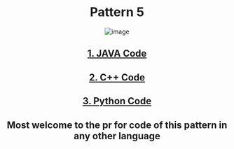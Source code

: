 <div align="center">
<h1>Pattern 5</h1>
  
![image](https://user-images.githubusercontent.com/79747022/147532747-61fa7c63-e4ac-41a6-9dee-cb358b8a7b9d.png)

## <a href="https://github.com/Jaideep25-tech/pattern_programs/blob/main/pattern%20%235/code.java">1. JAVA Code</a>
  
## <a href="https://github.com/Jaideep25-tech/pattern_programs/blob/main/pattern%20%235/code.cpp">2. C++ Code</a>
  
## <a href="https://github.com/Jaideep25-tech/pattern_programs/blob/main/pattern%20%235/code.py">3. Python Code</a>
  
## Most welcome to the pr for code of this pattern in any other language
</div>


